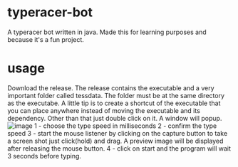 # typeracer-bot
A typeracer bot written in java. Made this for learning purposes and because it's a fun project.
# usage
Download the release.
The release contains the executable and a very important folder called tessdata.
The folder must be at the same directory as the executabe.
A little tip is to create a shortcut of the executable that you can place anywhere instead of moving the executable and its dependency.
Other than that just double click on it.
A window will popup.
![image](https://github.com/WildSource/typeracer-bot/assets/62212250/4947e0d2-ca27-4e02-a084-d6a5735b2266)
1 - choose the type speed in milliseconds
2 - confirm the type speed
3 - start the mouse listener by clicking on the capture button
to take a screen shot just click(hold) and drag.
A preview image will be displayed after releasing the mouse button.
4 - click on start and the program will wait 3 seconds before typing.
